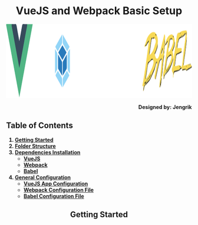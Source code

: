 <div align="center">
    <h1>VueJS and Webpack Basic Setup</h1>
    <a href="https://github.com/webpack/webpack">
        <img width="600" height="200" src="documentation\description.svg">
    </a>
    <p align="right"><strong>Designed by: Jengrik<strong></p>
</div>

## Table of Contents

1. [Getting Started](#getting-started)
2. [Folder Structure](#folder-structure)
3. [Dependencies Installation](#dependencies-installation)
    - [VueJS](#vuejs)
    - [Webpack](#webpack)
    - [Babel](#babel)
4. [General Configuration](#general-configuration)
    - [VueJS App Configuration](#vuejs-app-configuration)
    - [Webpack Configuration File](#webpack-configuration-file)
    - [Babel Configuration File](#babel-configuration-file)

<h2 align="center">Getting Started</h2>

<!-- ## Getting Started
## Folder Structure
## Dependencies Installation
### VueJS
### Webpack
### Babel
## General Configuration
### VueJS App Configuration
### Webpack Configuration File
### Babel Configuration File -->

